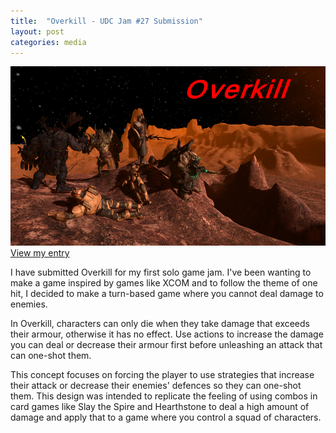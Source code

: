 ```yaml
---
title:  "Overkill - UDC Jam #27 Submission"
layout: post
categories: media
---
```


![Splash Image](https://raw.githubusercontent.com/andrewscott02/andrewscott02.github.io/master/_posts/Images/OverkillSplashImage.png)
[View my entry]([https://www.therookies.co/entries/24461](https://andrewjscott02.itch.io/overkill))


I have submitted Overkill for my first solo game jam. I've been wanting to make a game inspired by games like XCOM and to follow the theme of one hit, I decided to make a turn-based game where you cannot deal damage to enemies. 

In Overkill, characters can only die when they take damage that exceeds their armour, otherwise it has no effect. Use actions to increase the damage you can deal or decrease their armour first before unleashing an attack that can one-shot them.

This concept focuses on forcing the player to use strategies that increase their attack or decrease their enemies' defences so they can one-shot them. This design was intended to replicate the feeling of using combos in card games like Slay the Spire and Hearthstone to deal a high amount of damage and apply that to a game where you control a squad of characters.
